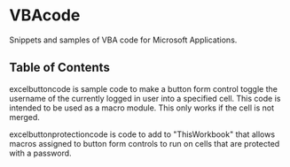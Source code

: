 # VBAcode

Snippets and samples of VBA code for Microsoft Applications.

## Table of Contents

excelbuttoncode is sample code to make a button form control toggle the username of the currently logged in user into a specified cell.  This code is intended to be used as a macro module.  This only works if the cell is not merged. 

excelbuttonprotectioncode is code to add to "ThisWorkbook" that allows macros assigned to button form controls to run on cells that are protected with a password.
